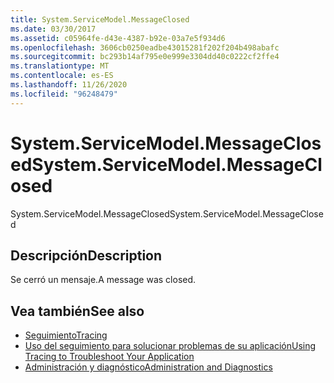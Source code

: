 ```yaml
---
title: System.ServiceModel.MessageClosed
ms.date: 03/30/2017
ms.assetid: c05964fe-d43e-4387-b92e-03a7e5f934d6
ms.openlocfilehash: 3606cb0250eadbe43015281f202f204b498abafc
ms.sourcegitcommit: bc293b14af795e0e999e3304dd40c0222cf2ffe4
ms.translationtype: MT
ms.contentlocale: es-ES
ms.lasthandoff: 11/26/2020
ms.locfileid: "96248479"
---
```

# <a name="systemservicemodelmessageclosed"></a><span data-ttu-id="960c8-102">System.ServiceModel.MessageClosed</span><span class="sxs-lookup"><span data-stu-id="960c8-102">System.ServiceModel.MessageClosed</span></span>

<span data-ttu-id="960c8-103">System.ServiceModel.MessageClosed</span><span class="sxs-lookup"><span data-stu-id="960c8-103">System.ServiceModel.MessageClosed</span></span>  
  
## <a name="description"></a><span data-ttu-id="960c8-104">Descripción</span><span class="sxs-lookup"><span data-stu-id="960c8-104">Description</span></span>  

 <span data-ttu-id="960c8-105">Se cerró un mensaje.</span><span class="sxs-lookup"><span data-stu-id="960c8-105">A message was closed.</span></span>  
  
## <a name="see-also"></a><span data-ttu-id="960c8-106">Vea también</span><span class="sxs-lookup"><span data-stu-id="960c8-106">See also</span></span>

- [<span data-ttu-id="960c8-107">Seguimiento</span><span class="sxs-lookup"><span data-stu-id="960c8-107">Tracing</span></span>](index.md)
- [<span data-ttu-id="960c8-108">Uso del seguimiento para solucionar problemas de su aplicación</span><span class="sxs-lookup"><span data-stu-id="960c8-108">Using Tracing to Troubleshoot Your Application</span></span>](using-tracing-to-troubleshoot-your-application.md)
- [<span data-ttu-id="960c8-109">Administración y diagnóstico</span><span class="sxs-lookup"><span data-stu-id="960c8-109">Administration and Diagnostics</span></span>](../index.md)
